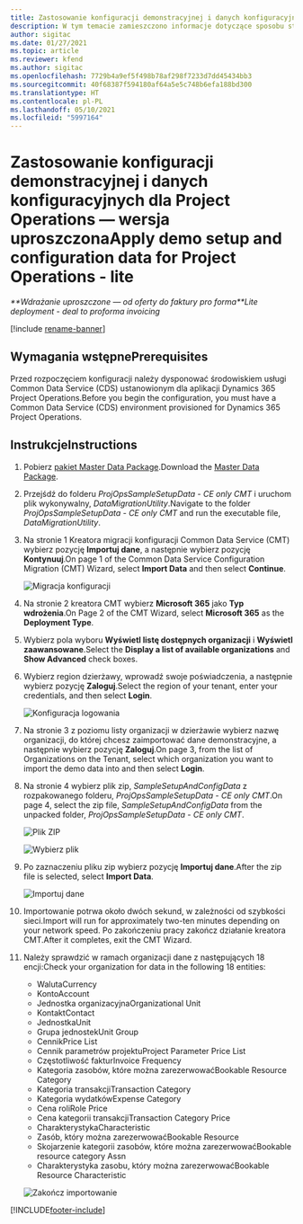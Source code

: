 ```yaml
---
title: Zastosowanie konfiguracji demonstracyjnej i danych konfiguracyjnych — wersja uproszczona
description: W tym temacie zamieszczono informacje dotyczące sposobu stosowania konfiguracji demonstracyjnej i danych konfiguracyjnych Project Operations.
author: sigitac
ms.date: 01/27/2021
ms.topic: article
ms.reviewer: kfend
ms.author: sigitac
ms.openlocfilehash: 7729b4a9ef5f498b78af298f7233d7dd45434bb3
ms.sourcegitcommit: 40f68387f594180af64a5e5c748b6efa188bd300
ms.translationtype: HT
ms.contentlocale: pl-PL
ms.lasthandoff: 05/10/2021
ms.locfileid: "5997164"
---
```

# <a name="apply-demo-setup-and-configuration-data-for-project-operations---lite"></a><span data-ttu-id="90a18-103">Zastosowanie konfiguracji demonstracyjnej i danych konfiguracyjnych dla Project Operations — wersja uproszczona</span><span class="sxs-lookup"><span data-stu-id="90a18-103">Apply demo setup and configuration data for Project Operations - lite</span></span> 

<span data-ttu-id="90a18-104">_\*\*Wdrażanie uproszczone — od oferty do faktury pro forma_</span><span class="sxs-lookup"><span data-stu-id="90a18-104">_\*\*Lite deployment - deal to proforma invoicing_</span></span>

[!include [rename-banner](~/includes/cc-data-platform-banner.md)]

## <a name="prerequisites"></a><span data-ttu-id="90a18-105">Wymagania wstępne</span><span class="sxs-lookup"><span data-stu-id="90a18-105">Prerequisites</span></span>

<span data-ttu-id="90a18-106">Przed rozpoczęciem konfiguracji należy dysponować środowiskiem usługi Common Data Service (CDS) ustanowionym dla aplikacji Dynamics 365 Project Operations.</span><span class="sxs-lookup"><span data-stu-id="90a18-106">Before you begin the configuration, you must have a Common Data Service (CDS) environment provisioned for Dynamics 365 Project Operations.</span></span>


## <a name="instructions"></a><span data-ttu-id="90a18-107">Instrukcje</span><span class="sxs-lookup"><span data-stu-id="90a18-107">Instructions</span></span>

1. <span data-ttu-id="90a18-108">Pobierz [pakiet Master Data Package](https://download.microsoft.com/download/3/4/1/341bf279-a64f-4baa-af31-ce624859b518/ProjOpsSampleSetupData-%20CE%20only.zip).</span><span class="sxs-lookup"><span data-stu-id="90a18-108">Download the [Master Data Package](https://download.microsoft.com/download/3/4/1/341bf279-a64f-4baa-af31-ce624859b518/ProjOpsSampleSetupData-%20CE%20only.zip).</span></span> 
2. <span data-ttu-id="90a18-109">Przejśdź do folderu *ProjOpsSampleSetupData - CE only CMT* i uruchom plik wykonywalny, *DataMigrationUtility*.</span><span class="sxs-lookup"><span data-stu-id="90a18-109">Navigate to the folder *ProjOpsSampleSetupData - CE only CMT* and run the executable file, *DataMigrationUtility*.</span></span>
3. <span data-ttu-id="90a18-110">Na stronie 1 Kreatora migracji konfiguracji Common Data Service (CMT) wybierz pozycję **Importuj dane**, a następnie wybierz pozycję **Kontynuuj**.</span><span class="sxs-lookup"><span data-stu-id="90a18-110">On page 1 of the Common Data Service Configuration Migration (CMT) Wizard, select **Import Data** and then select **Continue**.</span></span>

    ![Migracja konfiguracji](./media/1ConfigurationMigration.png)

4. <span data-ttu-id="90a18-112">Na stronie 2 kreatora CMT wybierz **Microsoft 365** jako **Typ wdrożenia**.</span><span class="sxs-lookup"><span data-stu-id="90a18-112">On Page 2 of the CMT Wizard, select **Microsoft 365** as the **Deployment Type**.</span></span>
5. <span data-ttu-id="90a18-113">Wybierz pola wyboru **Wyświetl listę dostępnych organizacji** i **Wyświetl zaawansowane**.</span><span class="sxs-lookup"><span data-stu-id="90a18-113">Select the **Display a list of available organizations** and **Show Advanced** check boxes.</span></span>
6. <span data-ttu-id="90a18-114">Wybierz region dzierżawy, wprowadź swoje poświadczenia, a następnie wybierz pozycję **Zaloguj**.</span><span class="sxs-lookup"><span data-stu-id="90a18-114">Select the region of your tenant, enter your credentials, and then select **Login**.</span></span>

   ![Konfiguracja logowania](./media/2ConfigurationSignin.png)

7. <span data-ttu-id="90a18-116">Na stronie 3 z poziomu listy organizacji w dzierżawie wybierz nazwę organizacji, do której chcesz zaimportować dane demonstracyjne, a następnie wybierz pozycję **Zaloguj**.</span><span class="sxs-lookup"><span data-stu-id="90a18-116">On page 3, from the list of Organizations on the Tenant, select which organization you want to import the demo data into and then select **Login**.</span></span>
8. <span data-ttu-id="90a18-117">Na stronie 4 wybierz plik zip, *SampleSetupAndConfigData* z rozpakowanego folderu, *ProjOpsSampleSetupData - CE only CMT*.</span><span class="sxs-lookup"><span data-stu-id="90a18-117">On page 4, select the zip file, *SampleSetupAndConfigData* from the unpacked folder, *ProjOpsSampleSetupData - CE only CMT*.</span></span>

   ![Plik ZIP](./media/3ZipFile.png)

   ![Wybierz plik](./media/4SelectAFile.png)

9. <span data-ttu-id="90a18-120">Po zaznaczeniu pliku zip wybierz pozycję **Importuj dane**.</span><span class="sxs-lookup"><span data-stu-id="90a18-120">After the zip file is selected, select **Import Data**.</span></span>

   ![Importuj dane](./media/5ImportData.png)

10. <span data-ttu-id="90a18-122">Importowanie potrwa około dwóch sekund, w zależności od szybkości sieci.</span><span class="sxs-lookup"><span data-stu-id="90a18-122">Import will run for approximately two-ten minutes depending on your network speed.</span></span> <span data-ttu-id="90a18-123">Po zakończeniu pracy zakończ działanie kreatora CMT.</span><span class="sxs-lookup"><span data-stu-id="90a18-123">After it completes, exit the CMT Wizard.</span></span> 
11. <span data-ttu-id="90a18-124">Należy sprawdzić w ramach organizacji dane z następujących 18 encji:</span><span class="sxs-lookup"><span data-stu-id="90a18-124">Check your organization for data in the following 18 entities:</span></span>

    -   <span data-ttu-id="90a18-125">Waluta</span><span class="sxs-lookup"><span data-stu-id="90a18-125">Currency</span></span>
    -   <span data-ttu-id="90a18-126">Konto</span><span class="sxs-lookup"><span data-stu-id="90a18-126">Account</span></span>
    -   <span data-ttu-id="90a18-127">Jednostka organizacyjna</span><span class="sxs-lookup"><span data-stu-id="90a18-127">Organizational Unit</span></span>
    -   <span data-ttu-id="90a18-128">Kontakt</span><span class="sxs-lookup"><span data-stu-id="90a18-128">Contact</span></span>
    -   <span data-ttu-id="90a18-129">Jednostka</span><span class="sxs-lookup"><span data-stu-id="90a18-129">Unit</span></span>
    -   <span data-ttu-id="90a18-130">Grupa jednostek</span><span class="sxs-lookup"><span data-stu-id="90a18-130">Unit Group</span></span>
    -   <span data-ttu-id="90a18-131">Cennik</span><span class="sxs-lookup"><span data-stu-id="90a18-131">Price List</span></span>
    -   <span data-ttu-id="90a18-132">Cennik parametrów projektu</span><span class="sxs-lookup"><span data-stu-id="90a18-132">Project Parameter Price List</span></span> 
    -   <span data-ttu-id="90a18-133">Częstotliwość faktur</span><span class="sxs-lookup"><span data-stu-id="90a18-133">Invoice Frequency</span></span>
    -   <span data-ttu-id="90a18-134">Kategoria zasobów, które można zarezerwować</span><span class="sxs-lookup"><span data-stu-id="90a18-134">Bookable Resource Category</span></span>
    -   <span data-ttu-id="90a18-135">Kategoria transakcji</span><span class="sxs-lookup"><span data-stu-id="90a18-135">Transaction Category</span></span>
    -   <span data-ttu-id="90a18-136">Kategoria wydatków</span><span class="sxs-lookup"><span data-stu-id="90a18-136">Expense Category</span></span>
    -   <span data-ttu-id="90a18-137">Cena roli</span><span class="sxs-lookup"><span data-stu-id="90a18-137">Role Price</span></span>
    -   <span data-ttu-id="90a18-138">Cena kategorii transakcji</span><span class="sxs-lookup"><span data-stu-id="90a18-138">Transaction Category Price</span></span>
    -   <span data-ttu-id="90a18-139">Charakterystyka</span><span class="sxs-lookup"><span data-stu-id="90a18-139">Characteristic</span></span>
    -   <span data-ttu-id="90a18-140">Zasób, który można zarezerwować</span><span class="sxs-lookup"><span data-stu-id="90a18-140">Bookable Resource</span></span>
    -   <span data-ttu-id="90a18-141">Skojarzenie kategorii zasobów, które można zarezerwować</span><span class="sxs-lookup"><span data-stu-id="90a18-141">Bookable resource category Assn</span></span>
    -   <span data-ttu-id="90a18-142">Charakterystyka zasobu, który można zarezerwować</span><span class="sxs-lookup"><span data-stu-id="90a18-142">Bookable Resource Characteristic</span></span>

    ![Zakończ importowanie](./media/6CompleteImport.png)


[!INCLUDE[footer-include](../includes/footer-banner.md)]
